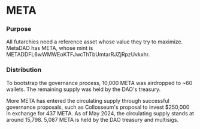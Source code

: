 # META

### Purpose

All futarchies need a reference asset whose value they try to maximize. MetaDAO has META, whose mint is METADDFL6wWMWEoKTFJwcThTbUmtarRJZjRpzUvkxhr.

### Distribution

To bootstrap the governance process, 10,000 META was airdropped to \~60 wallets. The remaining supply was held by the DAO's treasury.

More META has entered the circulating supply through successful governance proposals, such as Collosseum's proposal to invest $250,000 in exchange for 437 META. As of May 2024, the circulating supply stands at around 15,798. 5,087 META is held by the DAO treasury and multisigs.&#x20;

